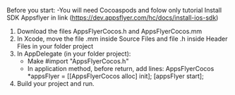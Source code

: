 
Before you start:
-You will need Cocoaspods and folow only tutorial Install SDK Appsflyer in link (https://dev.appsflyer.com/hc/docs/install-ios-sdk)

1. Download the files AppsFlyerCocos.h and AppsFlyerCocos.mm
2. In Xcode, move the file .mm inside Source Files and file .h inside Header Files in your folder project
3. In AppDelegate (in your folder project):
   - Make #import "AppsFlyerCocos.h"
   - In application method, before return, add lines:
        AppsFlyerCocos *appsFlyer = [[AppsFlyerCocos alloc] init];
        [appsFlyer start];
  4. Build your project and run.
